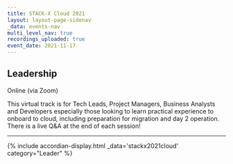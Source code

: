 ```yaml
---
title: STACK-X Cloud 2021
layout: layout-page-sidenav
_data: events-nav
multi_level_nav: true
recordings_uploaded: true
event_date: 2021-11-17
---
```


<!-- Header -->
## Leadership
<span class="sgds-icon sgds-icon-camera has-text-dark" role="img" aria-label="iconName"></span> Online (via Zoom)

<!-- Content -->
This virtual track is for Tech Leads, Project Managers, Business Analysts and Developers especially those looking to learn practical experience to onboard to cloud, including preparation for migration and day 2 operation. There is a live Q&A at the end of each session!

<hr />

{% include accordian-display.html 
    _data='stackx2021cloud'
    category="Leader"
%}
